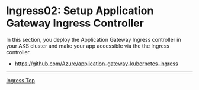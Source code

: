 # Ingress02: Setup Application Gateway Ingress Controller

In this section, you deploy the Application Gateway Ingress controller in your AKS cluster and make your app accessible via the the Ingress controller.

- https://github.com/Azure/application-gateway-kubernetes-ingress

---
[Ingress Top](aks-104-ingress-top.md)
